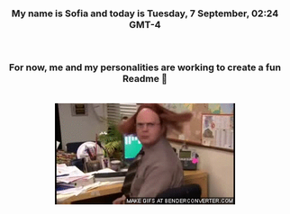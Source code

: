 


<div align="center">
<h3 >My name is Sofia and today is Tuesday, 7 September, 02:24 GMT-4</h3><br>
<h3 >For now, me and my personalities are working to create a fun Readme 👋
</h3><br>
<img src='img/dwight.gif' alt='working...'/>
</div>
